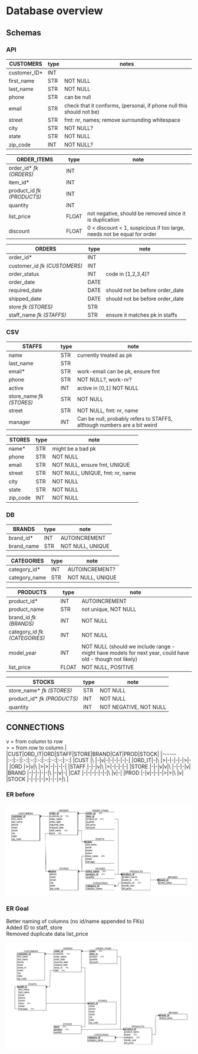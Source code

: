 # Database overview

## Schemas

### API

|CUSTOMERS|type |notes
|---------|-| - |
|customer_ID*| INT |
|first_name|STR | NOT NULL|
|last_name|STR|NOT NULL|
|phone| STR| can be null|
|email| STR| check that it conforms, (personal, if phone null this should not be)|
|street| STR | fmt: nr, names; remove surrounding whitespace|
|city| STR | NOT NULL? |
|state| STR | NOT NULL|
|zip_code| INT | NOT NULL?|

| ORDER_ITEMS| type | note |
|-|-|-|
|order_id* *fk (ORDERS)*| INT |
|item_id*| INT |
|product_id *fk (PRODUCTS)*| INT |
|quantity| INT |
|list_price| FLOAT | not negative, should be removed since it is duplication |
|discount| FLOAT | 0 < discount < 1, suspicious if too large, needs not be equal for order|

| ORDERS| type | note |
|-|-|-|
|order_id*| INT|
|customer_id *fk (CUSTOMERS)*| INT |
|order_status|INT | code in [1,2,3,4]?|
|order_date|DATE|
|required_date|DATE|should not be before order_date |
|shipped_date|DATE|should not be before order_date |
|store *fk (STORES)*| STR |
|staff_name *fk (STAFFS)*| STR | ensure it matches pk in staffs|

### CSV

|STAFFS| type | note |
|-|-|-|
|name| STR | currently treated as pk |
|last_name| STR |
|email*| STR | work-email can be pk, ensure fmt|
|phone| STR | NOT NULL?, work-nr? |
|active| INT | active in [0,1] NOT NULL |
|store_name *fk (STORES)*| STR | NOT NULL |
|street| STR | NOT NULL, fmt: nr, name |
|manager| INT | Can be null, probably refers to STAFFS, although numbers are a bit weird|

|STORES| type | note |
|-|-|-|
|name*| STR | might be a bad pk |
|phone| STR | NOT NULL
|email| STR | NOT NULL, ensure fmt, UNIQUE |
|street| STR | NOT NULL, UNIQUE, fmt: nr, name|
|city| STR | NOT NULL|
|state| STR | NOT NULL |
|zip_code| INT | NOT NULL |
### DB

|BRANDS| type | note |
|-|-|-|
| brand_id* | INT | AUTOINCREMENT
| brand_name | STR | NOT NULL, UNIQUE

|CATEGORIES| type | note |
|-|-|-|
| category_id* | INT | AUTOINCREMENT?|
| category_name | STR | NOT NULL, UNIQUE |

|PRODUCTS| type | note |
|-|-|-|
| product_id* | INT | AUTOINCREMENT |
| product_name | STR | not unique, NOT NULL |
| brand_id *fk (BRANDS)* | INT | NOT NULL |
| category_id *fk (CATEGORIES)* | INT | NOT NULL |
| model_year | INT | NOT NULL (should we include range - might have models for next year, could have old - though not likely)
| list_price | FLOAT | NOT NULL, POSITIVE |

|STOCKS| type | note |
|-|-|-|
| store_name* *fk (STORES)*| STR | NOT NULL |
| product_id* *fk (PRODUCTS)*| INT | NOT NULL |
| quantity | INT | NOT NEGATIVE, NOT NULL |

## CONNECTIONS
v = from column to row  
\> = from row to column
|      |CUST|ORD_IT|ORD|STAFF|STORE|BRAND|CAT|PROD|STOCK|
|------|:-:|:-:|:-:|:-:|:-:|:-:|:-:|:-:|:-:|
|CUST  |\ |-|v|-|-|-|-|-|-|
|ORD_IT|-|\ |>|-|-|-|-|>|-|
|ORD   |>|v|\ |>|>|-|-|-|-|
|STAFF |-|-|v|\ |>|-|-|-|-|
|STORE |-|-|v|v|\ |-|-|-|v|
|BRAND |-|-|-|-|-|\ |-|v|-|
|CAT   |-|-|-|-|-|-|\ |v|-|
|PROD  |-|v|-|-|-|>|>|\ |v|
|STOCK |-|-|-|-|>|-|-|>|\ |


### ER before

![ER before](Data/ER-before.png "ER before")

### ER Goal

Better naming of columns (no id/name appended to FKs)  
Added ID to staff, store  
Removed duplicate data list_price

![ER Goal](Data/ER_goal.png "ER goal")
